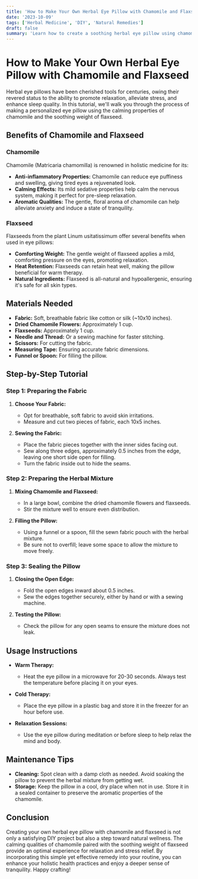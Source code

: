 ```yaml
---
title: 'How to Make Your Own Herbal Eye Pillow with Chamomile and Flaxseed'
date: '2023-10-09'
tags: ['Herbal Medicine', 'DIY', 'Natural Remedies']
draft: false
summary: 'Learn how to create a soothing herbal eye pillow using chamomile and flaxseed. Perfect for relieving stress and improving sleep quality.'
---
```


# How to Make Your Own Herbal Eye Pillow with Chamomile and Flaxseed

Herbal eye pillows have been cherished tools for centuries, owing their revered status to the ability to promote relaxation, alleviate stress, and enhance sleep quality. In this tutorial, we'll walk you through the process of making a personalized eye pillow using the calming properties of chamomile and the soothing weight of flaxseed.

## Benefits of Chamomile and Flaxseed

### Chamomile

Chamomile (Matricaria chamomilla) is renowned in holistic medicine for its:

- **Anti-inflammatory Properties:** Chamomile can reduce eye puffiness and swelling, giving tired eyes a rejuvenated look.
- **Calming Effects:** Its mild sedative properties help calm the nervous system, making it perfect for pre-sleep relaxation.
- **Aromatic Qualities:** The gentle, floral aroma of chamomile can help alleviate anxiety and induce a state of tranquility.

### Flaxseed

Flaxseeds from the plant Linum usitatissimum offer several benefits when used in eye pillows:

- **Comforting Weight:** The gentle weight of flaxseed applies a mild, comforting pressure on the eyes, promoting relaxation.
- **Heat Retention:** Flaxseeds can retain heat well, making the pillow beneficial for warm therapy.
- **Natural Ingredients:** Flaxseed is all-natural and hypoallergenic, ensuring it's safe for all skin types.

## Materials Needed

- **Fabric:** Soft, breathable fabric like cotton or silk (~10x10 inches).
- **Dried Chamomile Flowers:** Approximately 1 cup.
- **Flaxseeds:** Approximately 1 cup.
- **Needle and Thread:** Or a sewing machine for faster stitching.
- **Scissors:** For cutting the fabric.
- **Measuring Tape:** Ensuring accurate fabric dimensions.
- **Funnel or Spoon:** For filling the pillow.

## Step-by-Step Tutorial

### Step 1: Preparing the Fabric

1. **Choose Your Fabric:**
    - Opt for breathable, soft fabric to avoid skin irritations.
    - Measure and cut two pieces of fabric, each 10x5 inches.

2. **Sewing the Fabric:**
    - Place the fabric pieces together with the inner sides facing out.
    - Sew along three edges, approximately 0.5 inches from the edge, leaving one short side open for filling.
    - Turn the fabric inside out to hide the seams.

### Step 2: Preparing the Herbal Mixture

1. **Mixing Chamomile and Flaxseed:**
    - In a large bowl, combine the dried chamomile flowers and flaxseeds.
    - Stir the mixture well to ensure even distribution.

2. **Filling the Pillow:**
    - Using a funnel or a spoon, fill the sewn fabric pouch with the herbal mixture.
    - Be sure not to overfill; leave some space to allow the mixture to move freely.

### Step 3: Sealing the Pillow

1. **Closing the Open Edge:**
    - Fold the open edges inward about 0.5 inches.
    - Sew the edges together securely, either by hand or with a sewing machine.

2. **Testing the Pillow:**
    - Check the pillow for any open seams to ensure the mixture does not leak.

## Usage Instructions

- **Warm Therapy:**
    - Heat the eye pillow in a microwave for 20-30 seconds. Always test the temperature before placing it on your eyes.
  
- **Cold Therapy:**
    - Place the eye pillow in a plastic bag and store it in the freezer for an hour before use.

- **Relaxation Sessions:**
    - Use the eye pillow during meditation or before sleep to help relax the mind and body.

## Maintenance Tips

- **Cleaning:** Spot clean with a damp cloth as needed. Avoid soaking the pillow to prevent the herbal mixture from getting wet.
- **Storage:** Keep the pillow in a cool, dry place when not in use. Store it in a sealed container to preserve the aromatic properties of the chamomile.

## Conclusion

Creating your own herbal eye pillow with chamomile and flaxseed is not only a satisfying DIY project but also a step toward natural wellness. The calming qualities of chamomile paired with the soothing weight of flaxseed provide an optimal experience for relaxation and stress relief. By incorporating this simple yet effective remedy into your routine, you can enhance your holistic health practices and enjoy a deeper sense of tranquility. Happy crafting!